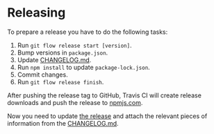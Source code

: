 # Releasing

To prepare a release you have to do the following tasks:

1. Run `git flow release start [version]`.
2. Bump versions in `package.json`.
3. Update [CHANGELOG.md](CHANGELOG.md).
4. Run `npm install` to update `package-lock.json`.
5. Commit changes.
6. Run `git flow release finish`.

After pushing the release tag to GitHub, Travis CI will create release downloads and push the release to [npmjs.com](https://www.npmjs.com).

Now you need to update [the release](https://github.com/richard67/shariff-plus/releases) and attach the relevant pieces of information from the [CHANGELOG.md](CHANGELOG.md).
